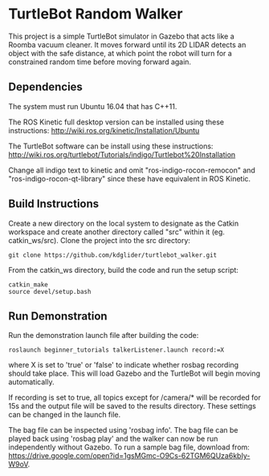 # TurtleBot Random Walker
This project is a simple TurtleBot simulator in Gazebo that acts like a Roomba vacuum cleaner. It moves forward until its 2D LIDAR detects an object with the safe distance, at which point the robot will turn for a constrained random time before moving forward again.


## Dependencies
The system must run Ubuntu 16.04 that has C++11.

The ROS Kinetic full desktop version can be installed using these instructions: http://wiki.ros.org/kinetic/Installation/Ubuntu

The TurtleBot software can be install using these instructions: http://wiki.ros.org/turtlebot/Tutorials/indigo/Turtlebot%20Installation

Change all indigo text to kinetic and omit "ros-indigo-rocon-remocon" and "ros-indigo-rocon-qt-library" since these have equivalent in ROS Kinetic.


## Build Instructions
Create a new directory on the local system to designate as the Catkin workspace and create another directory called "src" within it (eg. catkin_ws/src). Clone the project into the src directory:
```
git clone https://github.com/kdglider/turtlebot_walker.git
```
From the catkin_ws directory, build the code and run the setup script:
```
catkin_make
source devel/setup.bash
```


## Run Demonstration
Run the demonstration launch file after building the code:
```
roslaunch beginner_tutorials talkerListener.launch record:=X
```
where X is set to 'true' or 'false' to indicate whether rosbag recording should take place. This will load Gazebo and the TurtleBot will begin moving automatically.

If recording is set to true, all topics except for /camera/* will be recorded for 15s and the output file will be saved to the results directory. These settings can be changed in the launch file. 

The bag file can be inspected using 'rosbag info'. The bag file can be played back using 'rosbag play' and the walker can now be run independently without Gazebo. To run a sample bag file, download from: https://drive.google.com/open?id=1gsMGmc-O9Cs-62TGM6QUza6kbIy-W9oV.


